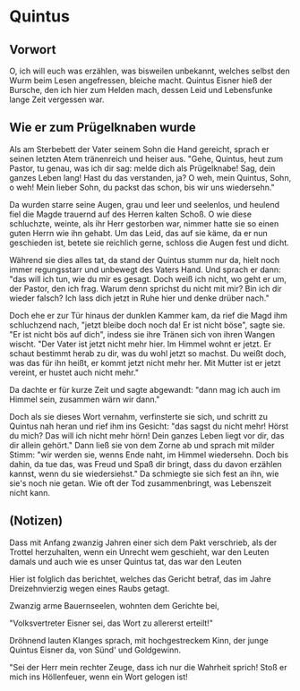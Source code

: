 # Quintus

## Vorwort

O, ich will euch was erzählen, 
was bisweilen unbekannt, 
welches selbst den Wurm beim Lesen 
angefressen, bleiche macht. 
Quintus Eisner hieß der Bursche, 
den ich hier zum Helden mach, 
dessen Leid und Lebensfunke 
lange Zeit vergessen war. 

## Wie er zum Prügelknaben wurde

Als am Sterbebett der Vater seinem Sohn die Hand gereicht,
sprach er seinen letzten Atem tränenreich und heiser aus.
"Gehe, Quintus, heut zum Pastor, tu genau, was ich dir sag:
melde dich als Prügelknabe! Sag, dein ganzes Leben lang!
Hast du das verstanden, ja? O weh, mein Quintus, Sohn, o weh!
Mein lieber Sohn, du packst das schon, bis wir uns wiedersehn."

Da wurden starre seine Augen, grau und leer und seelenlos,
und heulend fiel die Magde trauernd auf des Herren kalten Schoß.
O wie diese schluchzte, weinte, als ihr Herr gestorben war,
nimmer hatte sie so einen guten Herrn wie ihn gehabt. 
Um das Leid, das auf sie käme, da er nun geschieden ist,
betete sie reichlich gerne, schloss die Augen fest und dicht.

Während sie dies alles tat, da stand der Quintus stumm nur da,
hielt noch immer regungsstarr und unbewegt des Vaters Hand.
Und sprach er dann: "das will ich tun, wie du mir es gesagt.
Doch weiß ich nicht, wo geht er um, der Pastor, den ich frag.
Warum denn sprichst du nicht mit mir? Bin ich dir wieder falsch?
Ich lass dich jetzt in Ruhe hier und denke drüber nach."

Doch ehe er zur Tür hinaus der dunklen Kammer kam,
da rief die Magd ihm schluchzend nach, "jetzt bleibe doch noch da!
Er ist nicht böse", sagte sie. "Er ist nicht bös auf dich",
indess sie ihre Tränen sich von ihren Wangen wischt.
"Der Vater ist jetzt nicht mehr hier. Im Himmel wohnt er jetzt.
Er schaut bestimmt herab zu dir, was du wohl jetzt so machst.
Du weißt doch, was das für ihn heißt, er kommt jetzt nicht mehr her.
Mit Mutter ist er jetzt vereint, er hustet auch nicht mehr."

Da dachte er für kurze Zeit und sagte abgewandt:
"dann mag ich auch im Himmel sein, zusammen wärn wir dann."

Doch als sie dieses Wort vernahm, verfinsterte sie sich,
und schritt zu Quintus nah heran und rief ihm ins Gesicht:
"das sagst du nicht mehr! Hörst du mich? Das will ich nicht mehr hörn!
Dein ganzes Leben liegt vor dir, das dir allein gehört."
Dann ließ sie von dem Zorne ab und sprach mit milder Stimm:
"wir werden sie, wenns Ende naht, im Himmel wiedersehn.
Doch bis dahin, da tue das, was Freud und Spaß dir bringt,
dass du davon erzählen kannst, wenn du sie wiedersiehst."
Da schmiegte sie sich fest an ihn, wie sie's noch nie getan.
Wie oft der Tod zusammenbringt, was Lebenszeit nicht kann.






## (Notizen)

Dass mit Anfang zwanzig Jahren einer sich dem Pakt verschrieb,
als der Trottel herzuhalten, wenn ein Unrecht wem geschieht,
war den Leuten damals und auch 
wie es unser Quintus tat, das war den Leuten


Hier ist folglich das berichtet, 
welches das Gericht betraf, 
das im Jahre Dreizehnvierzig 
wegen eines Raubs getagt.

Zwanzig arme Bauernseelen,
wohnten dem Gerichte bei,


"Volksvertreter Eisner sei,
das Wort zu allererst erteilt!"

Dröhnend lauten Klanges sprach,
mit hochgestreckem Kinn,
der junge Quintus Eisner da,
von Sünd' und Goldgewinn. 

"Sei der Herr mein rechter Zeuge,
dass ich nur die Wahrheit sprich!
Stoß er mich ins Höllenfeuer,
wenn ein Wort gelogen ist!
